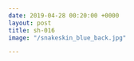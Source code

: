 ```yaml
---
date: 2019-04-28 00:20:00 +0000
layout: post
title: sh-016
image: "/snakeskin_blue_back.jpg"

---
```

